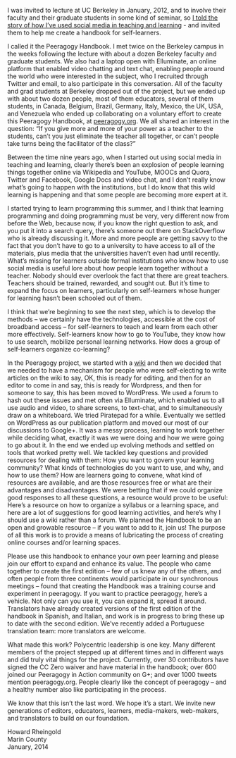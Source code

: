 I was invited to lecture at UC Berkeley in January, 2012, and to involve
their faculty and their graduate students in some kind of seminar, so [I
told the story of how I’ve used social media in teaching and
learning](http://vimeo.com/35685124) - and invited them to help me
create a handbook for self-learners.

I called it the Peeragogy Handbook. I met twice on the Berkeley campus
in the weeks following the lecture with about a dozen Berkeley faculty
and graduate students. We also had a laptop open with Elluminate, an
online platform that enabled video chatting and text chat, enabling
people around the world who were interested in the subject, who I
recruited through Twitter and email, to also participate in this
conversation. All of the faculty and grad students at Berkeley dropped
out of the project, but we ended up with about two dozen people, most of
them educators, several of them students, in Canada, Belgium, Brazil,
Germany, Italy, Mexico, the UK, USA, and Venezuela who ended up
collaborating on a voluntary effort to create this Peeragogy Handbook,
at [peeragogy.org](http://peeragogy.org/). We all shared an interest in
the question: “If you give more and more of your power as a teacher to
the students, can’t you just eliminate the teacher all together, or
can’t people take turns being the facilitator of the class?”

Between the time nine years ago, when I started out using social media
in teaching and learning, clearly there’s been an explosion of people
learning things together online via Wikipedia and YouTube, MOOCs and
Quora, Twitter and Facebook, Google Docs and video chat, and I don’t
really know what’s going to happen with the institutions, but I do know
that this wild learning is happening and that some people are becoming
more expert at it.

I started trying to learn programming this summer, and I think that
learning programming and doing programming must be very, very different
now from before the Web, because now, if you know the right question to
ask, and you put it into a search query, there’s someone out there on
StackOverflow who is already discussing it. More and more people are
getting savvy to the fact that you don’t have to go to a university to
have access to all of the materials, plus media that the universities
haven’t even had until recently. What’s missing for learners outside
formal institutions who know how to use social media is useful lore
about how people learn together without a teacher. Nobody should ever
overlook the fact that there are great teachers. Teachers should be
trained, rewarded, and sought out. But it’s time to expand the focus on
learners, particularly on self-learners whose hunger for learning hasn’t
been schooled out of them.

I think that we’re beginning to see the next step, which is to develop
the methods – we certainly have the technologies, accessible at the cost
of broadband access – for self-learners to teach and learn from each
other more effectively. Self-learners know how to go to YouTube, they
know how to use search, mobilize personal learning networks. How does a
group of self-learners organize co-learning?

In the Peeragogy project, we started with a
[wiki](http://socialmediaclassroom.com/host/peeragogy/) and then we
decided that we needed to have a mechanism for people who were
self-electing to write articles on the wiki to say, OK, this is ready
for editing, and then for an editor to come in and say, this is ready
for Wordpress, and then for someone to say, this has been moved to
WordPress. We used a forum to hash out these issues and met often via
Elluminate, which enabled us to all use audio and video, to share
screens, to text-chat, and to simultaneously draw on a whiteboard. We
tried Piratepad for a while. Eventually we settled on WordPress as our
publication platform and moved our most of our discussions to Google+.
It was a messy process, learning to work together while deciding what,
exactly it was we were doing and how we were going to go about it. In
the end we ended up evolving methods and settled on tools that worked
pretty well. We tackled key questions and provided resources for dealing
with them: How you want to govern your learning community? What kinds of
technologies do you want to use, and why, and how to use them? How are
learners going to convene, what kind of resources are available, and are
those resources free or what are their advantages and disadvantages. We
were betting that if we could organize good responses to all these
questions, a resource would prove to be useful: Here’s a resource on how
to organize a syllabus or a learning space, and here are a lot of
suggestions for good learning activities, and here’s why I should use a
wiki rather than a forum. We planned the Handbook to be an open and
growable resource – if you want to add to it, join us! The purpose of
all this work is to provide a means of lubricating the process of
creating online courses and/or learning spaces.

Please use this handbook to enhance your own peer learning and please
join our effort to expand and enhance its value. The people who came
together to create the first edition – few of us knew any of the others,
and often people from three continents would participate in our
synchronous meetings – found that creating the Handbook was a training
course and experiment in peeragogy. If you want to practice peeragogy,
here’s a vehicle. Not only can you use it, you can expand it, spread it
around. Translators have already created versions of the first edition
of the handbook in Spanish, and Italian, and work is in progress to
bring these up to date with the second edition. We’ve recently added a
Portuguese translation team: more translators are welcome.

What made this work? Polycentric leadership is one key. Many different
members of the project stepped up at different times and in different
ways and did truly vital things for the project. Currently, over 30
contributors have signed the CC Zero waiver and have material in the
handbook; over 600 joined our Peeragogy in Action community on G+; and
over 1000 tweets mention peeragogy.org. People clearly like the concept
of peeragogy – and a healthy number also like participating in the
process.

We know that this isn’t the last word. We hope it’s a start. We invite
new generations of editors, educators, learners, media-makers,
web-makers, and translators to build on our foundation.

<span>Howard Rheingold\
Marin County\
January, 2014\
</span>

